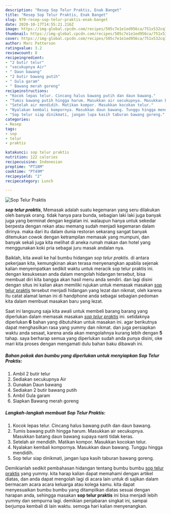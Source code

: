 ```yaml
---
description: "Resep Sop Telur Praktis, Enak Banget"
title: "Resep Sop Telur Praktis, Enak Banget"
slug: 970-resep-sop-telur-praktis-enak-banget
date: 2020-10-17T14:55:21.216Z
image: https://img-global.cpcdn.com/recipes/505c7e1e1ed956ca/751x532cq70/sop-telur-praktis-foto-resep-utama.jpg
thumbnail: https://img-global.cpcdn.com/recipes/505c7e1e1ed956ca/751x532cq70/sop-telur-praktis-foto-resep-utama.jpg
cover: https://img-global.cpcdn.com/recipes/505c7e1e1ed956ca/751x532cq70/sop-telur-praktis-foto-resep-utama.jpg
author: Marc Patterson
ratingvalue: 3.2
reviewcount: 8
recipeingredient:
- "2 butir telur"
- "secukupnya Air"
- " Daun bawang"
- "2 butir bawang putih"
- " Gula garam"
- " Bawang merah goreng"
recipeinstructions:
- "Kocok lepas telur. Cincang halus bawang putih dan daun bawang."
- "Tumis bawang putih hingga harum. Masukkan air secukupnya. Masukkan batang daun bawang supaya nanti tidak keras."
- "Setelah air mendidih. Matikan kompor. Masukkan kocokan telur."
- "Nyalakan kembali kompornya. Masukkan daun bawang. Tunggu hingga mendidih."
- "Sop telur siap dinikmati, jangan lupa kasih taburan bawang goreng."
categories:
- Resep
tags:
- sop
- telur
- praktis

katakunci: sop telur praktis 
nutrition: 122 calories
recipecuisine: Indonesian
preptime: "PT18M"
cooktime: "PT49M"
recipeyield: "2"
recipecategory: Lunch

---
```



![Sop Telur Praktis](https://img-global.cpcdn.com/recipes/505c7e1e1ed956ca/751x532cq70/sop-telur-praktis-foto-resep-utama.jpg)

<b><i>sop telur praktis</i></b>, Memasak adalah suatu kegemaran yang seru dilakukan oleh banyak orang. tidak hanya para bunda, sebagian laki laki juga banyak juga yang berminat dengan kegiatan ini. walaupun hanya untuk sekedar berpesta dengan rekan atau memang sudah menjadi kegemaran dalam dirinya. maka dari itu dalam dunia restoran sekarang sangat banyak ditemukan cowok dengan ketrampilan memasak yang mumpuni, dan banyak sekali juga kita melihat di aneka rumah makan dan hotel yang menggunakan koki pria sebagai juru masak andalan nya.

Baiklah, kita awali ke hal bumbu hidangan <i>sop telur praktis</i>. di antara pekerjaan kita, kemungkinan akan terasa menyenangkan apabila sejenak kalian menyempatkan sedikit waktu untuk meracik sop telur praktis ini. dengan kesuksesan anda dalam mengolah hidangan tersebut, bisa membuat diri kita bangga akan hasil menu anda sendiri. dan lagi disini dengan situs ini kalian akan memiliki rujukan untuk memasak masakan <u>sop telur praktis</u> tersebut menjadi hidangan yang lezat dan nikmat, oleh karena itu catat alamat laman ini di handphone anda sebagai sebagian pedoman kita dalam membuat masakan baru yang lezat.




Saat ini langsung saja kita awali untuk membeli barang barang yang diperlukan dalam memasak masakan <u><i>sop telur praktis</i></u> ini. setidaknya diperlukan <b>6</b> bahan yang dibutuhkan untuk masakan ini. agar berikutnya dapat menghasilkan rasa yang yummy dan nikmat. dan juga persiapkan waktu anda sesaat, karena anda akan mengolahnya kurang lebih dengan <b>5</b> tahap. saya berharap semua yang diperlukan sudah anda punya disini, oke mari kita proses dengan mengamati dulu bahan baku dibawah ini.

<!--inarticleads1-->

##### Bahan pokok dan bumbu yang diperlukan untuk menyiapkan Sop Telur Praktis:

1. Ambil 2 butir telur
1. Sediakan secukupnya Air
1. Gunakan  Daun bawang
1. Sediakan 2 butir bawang putih
1. Ambil  Gula garam
1. Siapkan  Bawang merah goreng




<!--inarticleads2-->

##### Langkah-langkah membuat Sop Telur Praktis:

1. Kocok lepas telur. Cincang halus bawang putih dan daun bawang.
1. Tumis bawang putih hingga harum. Masukkan air secukupnya. Masukkan batang daun bawang supaya nanti tidak keras.
1. Setelah air mendidih. Matikan kompor. Masukkan kocokan telur.
1. Nyalakan kembali kompornya. Masukkan daun bawang. Tunggu hingga mendidih.
1. Sop telur siap dinikmati, jangan lupa kasih taburan bawang goreng.




Demikianlah sedikit pembahasan hidangan tentang bumbu bumbu <u>sop telur praktis</u> yang yummy. kita harap kalian dapat memahami dengan artikel diatas, dan anda dapat mengolah lagi di acara lain untuk di sajikan dalam bermacam acara acara keluarga atau kolega kamu. kita dapat menyesuaikan bumbu bumbu yang ditampilkan diatas sesuai dengan harapan anda, sehingga masakan <b>sop telur praktis</b> ini bisa menjadi lebih yummy dan sempurna lagi. demikian penjabaran singkat ini, sampai berjumpa kembali di lain waktu. semoga hari kalian menyenangkan.
